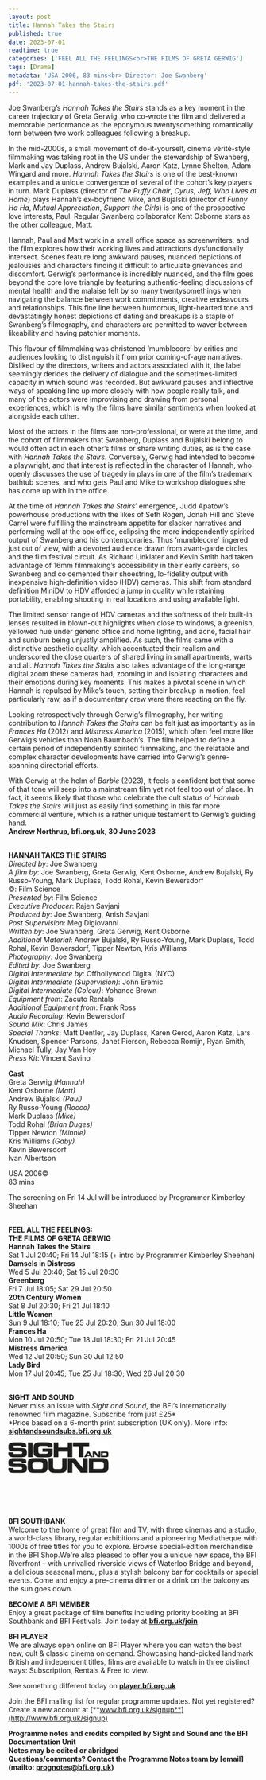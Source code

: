 ```yaml
---
layout: post
title: Hannah Takes the Stairs
published: true
date: 2023-07-01
readtime: true
categories: ['FEEL ALL THE FEELINGS<br>THE FILMS OF GRETA GERWIG']
tags: [Drama]
metadata: 'USA 2006, 83 mins<br> Director: Joe Swanberg'
pdf: '2023-07-01-hannah-takes-the-stairs.pdf'
---
```


Joe Swanberg’s _Hannah Takes the Stairs_ stands as a key moment in the career trajectory of Greta Gerwig, who co-wrote the film and delivered a memorable performance as the eponymous twentysomething romantically torn between two work colleagues following a breakup.

In the mid-2000s, a small movement of do-it-yourself, cinema vérité-style filmmaking was taking root in the US under the stewardship of Swanberg, Mark and Jay Duplass, Andrew Bujalski, Aaron Katz, Lynne Shelton, Adam Wingard and more. _Hannah Takes the Stairs_ is one of the best-known examples and a unique convergence of several of the cohort’s key players in turn. Mark Duplass (director of _The Puffy Chair_, _Cyrus_, _Jeff, Who Lives at Home_) plays Hannah’s ex-boyfriend Mike, and Bujalski (director of _Funny Ha Ha_, _Mutual Appreciation_, _Support the Girls_) is one of the prospective love interests, Paul. Regular Swanberg collaborator Kent Osborne stars as the other colleague, Matt.

Hannah, Paul and Matt work in a small office space as screenwriters, and the film explores how their working lives and attractions dysfunctionally intersect. Scenes feature long awkward pauses, nuanced depictions of jealousies and characters finding it difficult to articulate grievances and discomfort. Gerwig’s performance is incredibly nuanced, and the film goes beyond the core love triangle by featuring authentic-feeling discussions of mental health and the malaise felt by so many twentysomethings when navigating the balance between work commitments, creative endeavours and relationships. This fine line between humorous, light-hearted tone and devastatingly honest depictions of dating and breakups is a staple of Swanberg’s filmography, and characters are permitted to waver between likeability and having patchier moments.

This flavour of filmmaking was christened ‘mumblecore’ by critics and audiences looking to distinguish it from prior coming-of-age narratives. Disliked by the directors, writers and actors associated with it, the label seemingly derides the delivery of dialogue and the sometimes-limited capacity in which sound was recorded. But awkward pauses and inflective ways of speaking line up more closely with how people really talk, and many of the actors were improvising and drawing from personal experiences, which is why the films have similar sentiments when looked at alongside each other.

Most of the actors in the films are non-professional, or were at the time, and the cohort of filmmakers that Swanberg, Duplass and Bujalski belong to would often act in each other’s films or share writing duties, as is the case with _Hannah Takes the Stairs_. Conversely, Gerwig had intended to become a playwright, and that interest is reflected in the character of Hannah, who openly discusses the use of tragedy in plays in one of the film’s trademark bathtub scenes, and who gets Paul and Mike to workshop dialogues she has come up with in the office.

At the time of _Hannah Takes the Stairs_’ emergence, Judd Apatow’s powerhouse productions with the likes of Seth Rogen, Jonah Hill and Steve Carrel were fulfilling the mainstream appetite for slacker narratives and performing well at the box office, eclipsing the more independently spirited output of Swanberg and his contemporaries. Thus ‘mumblecore’ lingered just out of view, with a devoted audience drawn from avant-garde circles and the film festival circuit. As Richard Linklater and Kevin Smith had taken advantage of 16mm filmmaking’s accessibility in their early careers, so Swanberg and co cemented their shoestring, lo-fidelity output with inexpensive high-definition video (HDV) cameras. This shift from standard definition MiniDV to HDV afforded a jump in quality while retaining portability, enabling shooting in real locations and using available light.

The limited sensor range of HDV cameras and the softness of their built-in lenses resulted in blown-out highlights when close to windows, a greenish, yellowed hue under generic office and home lighting, and acne, facial hair and sunburn being unjustly amplified. As such, the films came with a distinctive aesthetic quality, which accentuated their realism and underscored the close quarters of shared living in small apartments, warts and all. _Hannah Takes the Stairs_ also takes advantage of the long-range digital zoom these cameras had, zooming in and isolating characters and their emotions during key moments. This makes a pivotal scene in which Hannah is repulsed by Mike’s touch, setting their breakup in motion, feel particularly raw, as if a documentary crew were there reacting on the fly.

Looking retrospectively through Gerwig’s filmography, her writing contribution to _Hannah Takes the Stairs_ can be felt just as importantly as in _Frances Ha_ (2012) and _Mistress America_ (2015), which often feel more like Gerwig’s vehicles than Noah Baumbach’s. The film helped to define a certain period of independently spirited filmmaking, and the relatable and complex character developments have carried into Gerwig’s genre-spanning directorial efforts.

With Gerwig at the helm of _Barbie_ (2023), it feels a confident bet that some of that tone will seep into a mainstream film yet not feel too out of place. In fact, it seems likely that those who celebrate the cult status of _Hannah Takes the Stairs_ will just as easily find something in this far more commercial venture, which is a rather unique testament to Gerwig’s guiding hand.  
**Andrew Northrup, bfi.org.uk, 30 June 2023**
<br><br>

**HANNAH TAKES THE STAIRS**  
_Directed by_: Joe Swanberg  
_A film by_: Joe Swanberg, Greta Gerwig,  Kent Osborne, Andrew Bujalski, Ry Russo-Young, Mark Duplass, Todd Rohal, Kevin Bewersdorf  
©: Film Science  
_Presented by_: Film Science  
_Executive Producer_: Rajen Savjani  
_Produced by_: Joe Swanberg, Anish Savjani  
_Post Supervision_: Meg Digiovanni  
_Written by_: Joe Swanberg, Greta Gerwig,  Kent Osborne  
_Additional Material_: Andrew Bujalski,  Ry Russo-Young, Mark Duplass, Todd Rohal,  Kevin Bewersdorf, Tipper Newton, Kris Williams  
_Photography_: Joe Swanberg  
_Edited by_: Joe Swanberg  
_Digital Intermediate by_: Offhollywood Digital (NYC)  
_Digital Intermediate (Supervision)_: John Eremic  
_Digital Intermediate (Colour)_: Yohance Brown  
_Equipment from_: Zacuto Rentals  
_Additional Equipment from_: Frank Ross  
_Audio Recording_: Kevin Bewersdorf  
_Sound Mix_: Chris James  
_Special Thanks_: Matt Dentler, Jay Duplass,  Karen Gerod, Aaron Katz, Lars Knudsen,  Spencer Parsons, Janet Pierson, Rebecca Romijn, Ryan Smith, Michael Tully, Jay Van Hoy  
_Press Kit_: Vincent Savino

**Cast**  
Greta Gerwig _(Hannah)_  
Kent Osborne _(Matt)_  
Andrew Bujalski _(Paul)_  
Ry Russo-Young _(Rocco)_  
Mark Duplass _(Mike)_  
Todd Rohal _(Brian Duges)_  
Tipper Newton _(Minnie)_  
Kris Williams _(Gaby)_  
Kevin Bewersdorf  
Ivan Albertson

USA 2006©  
83 mins

The screening on Fri 14 Jul will be introduced by Programmer Kimberley Sheehan
<br><br>

**FEEL ALL THE FEELINGS:  
THE FILMS OF GRETA GERWIG**<br>
**Hannah Takes the Stairs**<br>
Sat 1 Jul 20:40; Fri 14 Jul 18:15 (+ intro by Programmer Kimberley Sheehan)<br>
**Damsels in Distress**<br>
Wed 5 Jul 20:40; Sat 15 Jul 20:30<br>
**Greenberg**<br>
Fri 7 Jul 18:05; Sat 29 Jul 20:50<br>
**20th Century Women**<br>
Sat 8 Jul 20:30; Fri 21 Jul 18:10<br>
**Little Women**<br>
Sun 9 Jul 18:10; Tue 25 Jul 20:20; Sun 30 Jul 18:00<br>
**Frances Ha**<br>
Mon 10 Jul 20:50; Tue 18 Jul 18:30; Fri 21 Jul 20:45<br>
**Mistress America**<br>
Wed 12 Jul 20:50; Sun 30 Jul 12:50<br>
**Lady Bird**<br>
Mon 17 Jul 20:45; Tue 25 Jul 18:30;  Wed 26 Jul 20:30<br>
<br>

**SIGHT AND SOUND**<br>
Never miss an issue with _Sight and Sound_, the BFI’s internationally renowned film magazine. Subscribe from just £25*<br>
*Price based on a 6-month print subscription (UK only). More info: [**sightandsoundsubs.bfi.org.uk**](https://sightandsoundsubs.bfi.org.uk/subscribe)

<img style="float: left;" src="/img/sight-and-sound.jpg" width="40%" height="40%"><br><br><br><br><br><br><br><br>

**BFI SOUTHBANK**  
Welcome to the home of great film and TV, with three cinemas and a studio, a world-class library, regular exhibitions and a pioneering Mediatheque with 1000s of free titles for you to explore. Browse special-edition merchandise in the BFI Shop.We&#39;re also pleased to offer you a unique new space, the BFI Riverfront – with unrivalled riverside views of Waterloo Bridge and beyond, a delicious seasonal menu, plus a stylish balcony bar for cocktails or special events. Come and enjoy a pre-cinema dinner or a drink on the balcony as the sun goes down.  

**BECOME A BFI MEMBER**  
Enjoy a great package of film benefits including priority booking at BFI Southbank and BFI Festivals. Join today at [**bfi.org.uk/join**](http://www.bfi.org.uk/join)  

**BFI PLAYER**  
 We are always open online on BFI Player where you can watch the best new, cult &amp; classic cinema on demand. Showcasing hand-picked landmark British and independent titles, films are available to watch in three distinct ways: Subscription, Rentals &amp; Free to view.  

See something different today on [**player.bfi.org.uk**](https://player.bfi.org.uk)  

Join the BFI mailing list for regular programme updates. Not yet registered? Create a new account at [**www.bfi.org.uk/signup**](http://www.bfi.org.uk/signup)

**Programme notes and credits compiled by Sight and Sound and the BFI Documentation Unit  
Notes may be edited or abridged  
Questions/comments? Contact the Programme Notes team by [email](mailto: prognotes@bfi.org.uk)**

<!--stackedit_data:
eyJoaXN0b3J5IjpbMTQyNDUxMjEzNl19
-->
